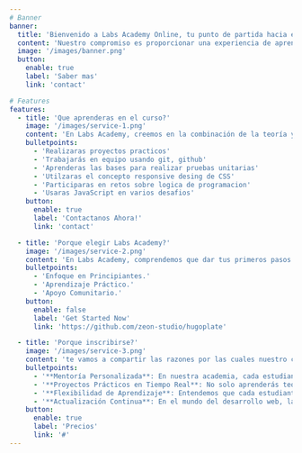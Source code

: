 ```yaml
---
# Banner
banner:
  title: 'Bienvenido a Labs Academy Online, tu punto de partida hacia el emocionante mundo del desarrollo de software.'
  content: 'Nuestro compromiso es proporcionar una experiencia de aprendizaje enriquecedora y práctica para que te conviertas en una persona altamente capacitado en tecnología. '
  image: '/images/banner.png'
  button:
    enable: true
    label: 'Saber mas'
    link: 'contact'

# Features
features:
  - title: 'Que aprenderas en el curso?'
    image: '/images/service-1.png'
    content: 'En Labs Academy, creemos en la combinación de la teoría y la práctica. Nuestros cursos están diseñados para brindarte conocimientos sólidos y, al mismo tiempo, permitirte aplicar lo que aprendes a través de proyectos prácticos.'
    bulletpoints:
      - 'Realizaras proyectos practicos'
      - 'Trabajarás en equipo usando git, github'
      - 'Aprenderas las bases para realizar pruebas unitarias'
      - 'Utilzaras el concepto responsive desing de CSS'
      - 'Participaras en retos sobre logica de programacion'
      - 'Usaras JavaScript en varios desafios'
    button:
      enable: true
      label: 'Contactanos Ahora!'
      link: 'contact'

  - title: 'Porque elegir Labs Academy?'
    image: '/images/service-2.png'
    content: 'En Labs Academy, comprendemos que dar tus primeros pasos en el mundo del desarrollo de software puede parecer desafiante, pero estamos aquí para allanar el camino hacia tu éxito. Aquí tienes algunas razones por las que deberías elegirnos::'
    bulletpoints:
      - 'Enfoque en Principiantes.'
      - 'Aprendizaje Práctico.'
      - 'Apoyo Comunitario.'
    button:
      enable: false
      label: 'Get Started Now'
      link: 'https://github.com/zeon-studio/hugoplate'

  - title: 'Porque inscribirse?'
    image: '/images/service-3.png'
    content: 'te vamos a compartir las razones por las cuales nuestro curso vale totalmente la pena:'
    bulletpoints:
      - '**Mentoría Personalizada**: En nuestra academia, cada estudiante recibe atención personalizada de instructores altamente calificados.'
      - '**Proyectos Prácticos en Tiempo Real**: No solo aprenderás teoría, sino que también trabajarás en proyectos reales desde el primer día.'
      - '**Flexibilidad de Aprendizaje**: Entendemos que cada estudiante tiene su propio ritmo de aprendizaje. Ofrecemos horarios flexibles y opciones de aprendizaje en línea, lo que te permite estudiar a tu conveniencia, ya sea que estés trabajando o teniendo otras responsabilidades.'
      - '**Actualización Continua**: En el mundo del desarrollo web, la tecnología avanza rápidamente. Nuestro programa se mantiene al día con las últimas tendencias y tecnologías, asegurándote que adquieras habilidades relevantes y estés preparado para los desafíos del mercado laboral actual.'
    button:
      enable: true
      label: 'Precios'
      link: '#'
---
```

